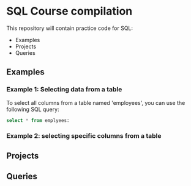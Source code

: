# SQL Course compilation
This repository will contain practice code for SQL:

- Examples
- Projects
- Queries

## Examples

### Example 1: Selecting data from a table

To select all columns from a table named 'employees', you can use the following SQL query:

```sql
select * from emplyees:
```
### Example 2: selecting specific columns from a table 

## Projects

## Queries
